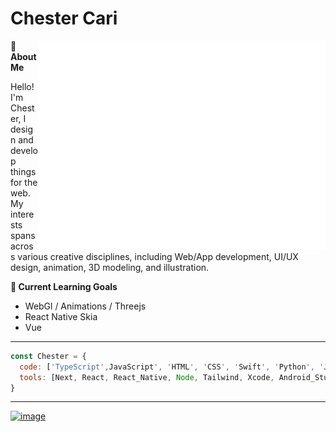 # Chester Cari
<a href="#"><img align="right" src="https://github.com/Aykarus/Aykarus/blob/main/Assets/fox-banner.gif"/></a>
**👋 About Me**


Hello! I'm Chester, I design and develop things for the web. My interests spans across various creative disciplines, including Web/App development, UI/UX design, animation, 3D modeling, and illustration.


**🌱 Current Learning Goals**
- WebGl / Animations / Threejs
- React Native Skia
- Vue

---

```javascript
const Chester = {
  code: ['TypeScript',JavaScript', 'HTML', 'CSS', 'Swift', 'Python', 'Java', 'C#'],
  tools: [Next, React, React_Native, Node, Tailwind, Xcode, Android_Studio],
}
```
---


[![image](https://img.shields.io/badge/Personal_Site-000000?style=for-the-badge&logo=About.me&logoColor=white)](https://kyuuariproject.studio/)


<!-- ![typescript](https://img.shields.io/badge/TypeScript-007ACC?style=for-the-badge&logo=typescript&logoColor=white) -->
<!-- ![nextjs](https://img.shields.io/badge/next.js-000000?style=for-the-badge&logo=nextdotjs&logoColor=white) -->
<!-- ![react](https://img.shields.io/badge/React-20232A?style=for-the-badge&logo=react&logoColor=61DAFB) -->

<!-- ![notion](https://img.shields.io/badge/Notion-000000?style=for-the-badge&logo=notion&logoColor=white) -->
<!-- ![react-native](https://img.shields.io/badge/React_Native-20232A?style=for-the-badge&logo=react&logoColor=61DAFB) -->
